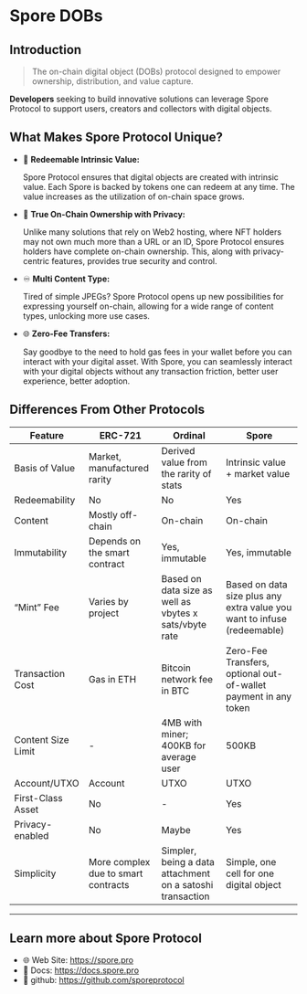 # Spore DOBs

## Introduction

> The on-chain digital object (DOBs) protocol designed to empower ownership, distribution, and value capture.

**Developers** seeking to build innovative solutions can leverage Spore Protocol to support users, creators and collectors with digital objects.

## What Makes Spore Protocol Unique?

- 💛 **Redeemable Intrinsic Value:**

    Spore Protocol ensures that digital objects are created with intrinsic value. Each Spore is backed by tokens one can redeem at any time. The value increases as the utilization of on-chain space grows.
    
- 🔑 **True On-Chain Ownership with Privacy:**
    
    Unlike many solutions that rely on Web2 hosting, where NFT holders may not own much more than a URL or an ID, Spore Protocol ensures holders have complete on-chain ownership. This, along with privacy-centric features, provides true security and control.
    
- ♾️ **Multi Content Type:**

    Tired of simple JPEGs? Spore Protocol opens up new possibilities for expressing yourself on-chain, allowing for a wide range of content types, unlocking more use cases.
- 🌐 **Zero-Fee Transfers:**

    Say goodbye to the need to hold gas fees in your wallet before you can interact with your digital asset. With Spore, you can seamlessly interact with your digital objects without any transaction friction, better user experience, better adoption.

## Differences From Other Protocols

| Feature            | ERC-721                        | Ordinal                                              | Spore                                                   |
|--------------------|--------------------------------|-----------------------------------------------------|---------------------------------------------------------|
| Basis of Value     | Market, manufactured rarity | Derived value from the rarity of stats | Intrinsic value + market value                      |
| Redeemability      | No                             | No                                                  | Yes                                                     |
| Content            | Mostly off-chain               | On-chain                      | On-chain                                                |
| Immutability       | Depends on the smart contract | Yes, immutable                                    | Yes, immutable                                          |
| “Mint” Fee         | Varies by project              | Based on data size as well as vbytes x sats/vbyte rate | Based on data size plus any extra value you want to infuse (redeemable) |
| Transaction Cost   | Gas in ETH                     | Bitcoin network fee in BTC                          | Zero-Fee Transfers, optional out-of-wallet payment in any token |
| Content Size Limit | -                              | 4MB with miner; 400KB for average user                                                 | 500KB                                                   |
| Account/UTXO       | Account                        | UTXO                                                | UTXO                                                     |
| First-Class Asset  | No                             | -                                                   | Yes                                                     |
| Privacy-enabled    | No                             | Maybe                                               | Yes                                                     |
| Simplicity         | More complex due to smart contracts | Simpler, being a data attachment on a satoshi transaction | Simple, one cell for one digital object                            |


---

## Learn more about Spore Protocol

- 🌐 Web Site: https://spore.pro
- 📒 Docs: https://docs.spore.pro
- 🔗 github: https://github.com/sporeprotocol

